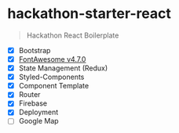 # hackathon-starter-react

> Hackathon React Boilerplate

- [x] Bootstrap
- [x] [FontAwesome v4.7.0](https://fontawesome.com/v4.7.0/icons/)
- [x] State Management (Redux)
- [x] Styled-Components
- [x] Component Template
- [x] Router
- [x] Firebase
- [x] Deployment
- [ ] Google Map
